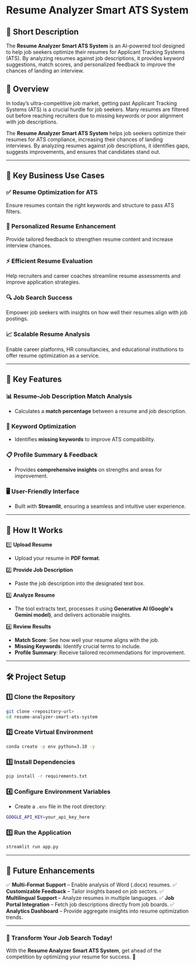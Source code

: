 # Resume Analyzer Smart ATS System

## 📝 Short Description
The **Resume Analyzer Smart ATS System** is an AI-powered tool designed to help job seekers optimize their resumes for Applicant Tracking Systems (ATS). By analyzing resumes against job descriptions, it provides keyword suggestions, match scores, and personalized feedback to improve the chances of landing an interview.

## 🚀 Overview
In today’s ultra-competitive job market, getting past Applicant Tracking Systems (ATS) is a crucial hurdle for job seekers. Many resumes are filtered out before reaching recruiters due to missing keywords or poor alignment with job descriptions. 

The **Resume Analyzer Smart ATS System** helps job seekers optimize their resumes for ATS compliance, increasing their chances of landing interviews. By analyzing resumes against job descriptions, it identifies gaps, suggests improvements, and ensures that candidates stand out.

---

## 🎯 Key Business Use Cases

### ✅ Resume Optimization for ATS
Ensure resumes contain the right keywords and structure to pass ATS filters.

### 🎯 Personalized Resume Enhancement
Provide tailored feedback to strengthen resume content and increase interview chances.

### ⚡ Efficient Resume Evaluation
Help recruiters and career coaches streamline resume assessments and improve application strategies.

### 🔍 Job Search Success
Empower job seekers with insights on how well their resumes align with job postings.

### 📈 Scalable Resume Analysis
Enable career platforms, HR consultancies, and educational institutions to offer resume optimization as a service.

---

## 🔑 Key Features

### 📊 Resume-Job Description Match Analysis
- Calculates a **match percentage** between a resume and job description.

### 🔎 Keyword Optimization
- Identifies **missing keywords** to improve ATS compatibility.

### 📋 Profile Summary & Feedback
- Provides **comprehensive insights** on strengths and areas for improvement.

### 🖥️ User-Friendly Interface
- Built with **Streamlit**, ensuring a seamless and intuitive user experience.

---

## 🔄 How It Works

1️⃣ **Upload Resume**
   - Upload your resume in **PDF format**.

2️⃣ **Provide Job Description**
   - Paste the job description into the designated text box.

3️⃣ **Analyze Resume**
   - The tool extracts text, processes it using **Generative AI (Google's Gemini model)**, and delivers actionable insights.

4️⃣ **Review Results**
   - **Match Score**: See how well your resume aligns with the job.
   - **Missing Keywords**: Identify crucial terms to include.
   - **Profile Summary**: Receive tailored recommendations for improvement.

---

## 🛠️ Project Setup

### 1️⃣ Clone the Repository
```bash
git clone <repository-url>
cd resume-analyzer-smart-ats-system
```

### 2️⃣ Create Virtual Environment
```bash
conda create -p env python=3.10 -y
```

### 3️⃣ Install Dependencies
```bash
pip install -r requirements.txt
```

### 4️⃣ Configure Environment Variables
- Create a `.env` file in the root directory:
```bash
GOOGLE_API_KEY=your_api_key_here
```

### 5️⃣ Run the Application
```bash
streamlit run app.py
```

---

## 🚀 Future Enhancements

✅ **Multi-Format Support** – Enable analysis of Word (.docx) resumes.
✅ **Customizable Feedback** – Tailor insights based on job sectors.
✅ **Multilingual Support** – Analyze resumes in multiple languages.
✅ **Job Portal Integration** – Fetch job descriptions directly from job boards.
✅ **Analytics Dashboard** – Provide aggregate insights into resume optimization trends.

---

### 🎯 Transform Your Job Search Today!
With the **Resume Analyzer Smart ATS System**, get ahead of the competition by optimizing your resume for success. 🌟

